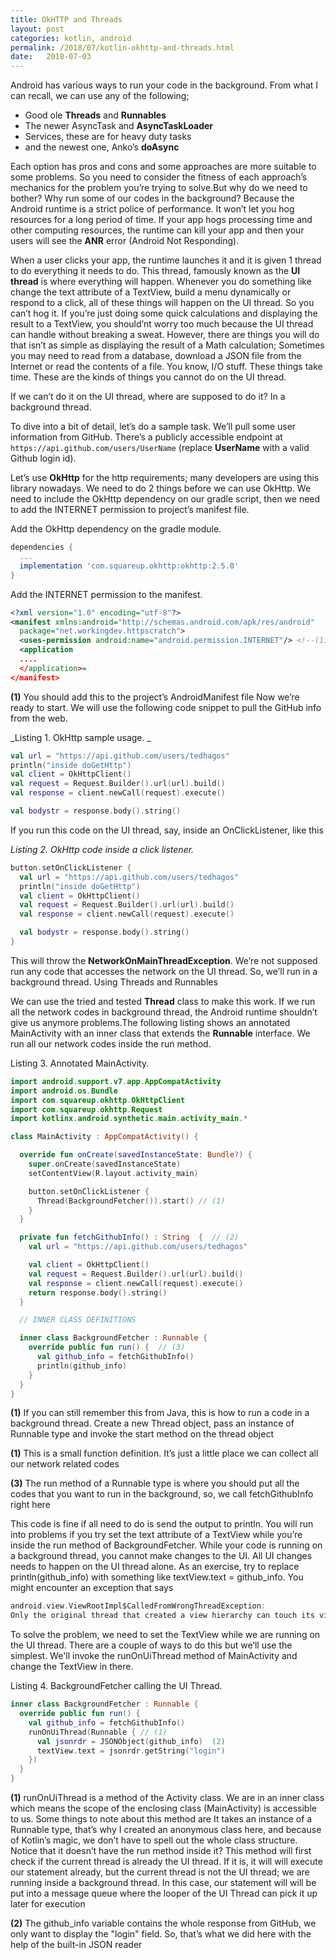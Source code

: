 ```yaml
---
title: OkHTTP and Threads
layout: post
categories: kotlin, android
permalink: /2018/07/kotlin-okhttp-and-threads.html
date:   2018-07-03 
---
```


Android has various ways to run your code in the background. From what I can recall, we can use any of the following;

* Good ole **Threads** and **Runnables**
* The newer AsyncTask and **AsyncTaskLoader**
* Services, these are for heavy duty tasks
* and the newest one, Anko’s **doAsync**

Each option has pros and cons and some approaches are more suitable to some problems. So you need to consider the fitness of each approach’s mechanics for the problem you’re trying to solve.But why do we need to bother? Why run some of our codes in the background? Because the Android runtime is a strict police of performance. It won’t let you hog resources for a long period of time. If your app hogs processing time and other computing resources, the runtime can kill your app and then your users will see the **ANR** error (Android Not Responding).

When a user clicks your app, the runtime launches it and it is given 1 thread to do everything it needs to do. This thread, famously known as the **UI thread** is where everything will happen. Whenever you do something like change the text attribute of a TextView, build a menu dynamically or respond to a click, all of these things will happen on the UI thread. So you can’t hog it. If you’re just doing some quick calculations and displaying the result to a TextView, you should’nt worry too much because the UI thread can handle without breaking a sweat. However, there are things you will do that isn’t as simple as displaying the result of a Math calculation; Sometimes you may need to read from a database, download a JSON file from the Internet or read the contents of a file. You know, I/O stuff. These things take time. These are the kinds of things you cannot do on the UI thread.


If we can’t do it on the UI thread, where are supposed to do it? In a background thread.


To dive into a bit of detail, let’s do a sample task. We’ll pull some user information from GitHub. There’s a publicly accessible endpoint at `https://api.github.com/users/UserName` (replace **UserName** with a valid Github login id).


Let’s use **OkHttp** for the http requirements; many developers are using this library nowadays.
We need to do 2 things before we can use OkHttp. We need to include the OkHttp dependency on our gradle script, then we need to add the INTERNET permission to project’s manifest file.

Add the OkHttp dependency on the gradle module. 

```gradle
dependencies {
  ...
  implementation 'com.squareup.okhttp:okhttp:2.5.0'
}
```

Add the INTERNET permission to the manifest. 

```xml
<?xml version="1.0" encoding="utf-8"?>
<manifest xmlns:android="http://schemas.android.com/apk/res/android"
  package="net.workingdev.httpscratch">
  <uses-permission android:name="android.permission.INTERNET"/> <!--(1)--> 
  <application
  ....
  </application>=
</manifest>
```

**(1)** You should add this to the project’s AndroidManifest file
Now we’re ready to start. We will use the following code snippet to pull the GitHub info from the web.

_Listing 1. OkHttp sample usage. _
```kotlin
val url = "https://api.github.com/users/tedhagos"
println("inside doGetHttp")
val client = OkHttpClient()
val request = Request.Builder().url(url).build()
val response = client.newCall(request).execute()

val bodystr = response.body().string()
```

If you run this code on the UI thread, say, inside an OnClickListener, like this

_Listing 2. OkHttp code inside a click listener._ 
```kotlin
button.setOnClickListener {
  val url = "https://api.github.com/users/tedhagos"
  println("inside doGetHttp")
  val client = OkHttpClient()
  val request = Request.Builder().url(url).build()
  val response = client.newCall(request).execute()

  val bodystr = response.body().string()
}
```

This will throw the **NetworkOnMainThreadException**. We’re not supposed run any code that accesses the network on the UI thread. So, we’ll run in a background thread.
Using Threads and Runnables

We can use the tried and tested **Thread** class to make this work. If we run all the network codes in background thread, the Android runtime shouldn’t give us anymore problems.The following listing shows an annotated MainActivity with an inner class that extends the **Runnable** interface. We run all our network codes inside the run method.

Listing 3. Annotated MainActivity.
```kotlin  
import android.support.v7.app.AppCompatActivity
import android.os.Bundle
import com.squareup.okhttp.OkHttpClient
import com.squareup.okhttp.Request
import kotlinx.android.synthetic.main.activity_main.*

class MainActivity : AppCompatActivity() {

  override fun onCreate(savedInstanceState: Bundle?) {
    super.onCreate(savedInstanceState)
    setContentView(R.layout.activity_main)

    button.setOnClickListener {
      Thread(BackgroundFetcher()).start() // (1)
    }
  }

  private fun fetchGithubInfo() : String  {  // (2)
    val url = "https://api.github.com/users/tedhagos"

    val client = OkHttpClient()
    val request = Request.Builder().url(url).build()
    val response = client.newCall(request).execute()
    return response.body().string()
  }

  // INNER CLASS DEFINITIONS

  inner class BackgroundFetcher : Runnable {
    override public fun run() {  // (3)
      val github_info = fetchGithubInfo()
      println(github_info)
    }
  }
}
```

**(1)** If you can still remember this from Java, this is how to run a code in a background thread. Create a new Thread object, pass an instance of Runnable type and invoke the start method on the thread object

**(1)** This is a small function definition. It’s just a little place we can collect all our network related codes

**(3)** The run method of a Runnable type is where you should put all the codes that you want to run in the background, so, we call fetchGithubInfo right here

This code is fine if all need to do is send the output to println. You will run into problems if you try set the text attribute of a TextView while you’re inside the run method of BackgroundFetcher. While your code is running on a background thread, you cannot make changes to the UI. All UI changes needs to happen on the UI thread alone. As an exercise, try to replace println(github_info) with something like textView.text = github_info. You might encounter an exception that says

```kotlin
android.view.ViewRootImpl$CalledFromWrongThreadException:
Only the original thread that created a view hierarchy can touch its views
```

To solve the problem, we need to set the TextView while we are running on the UI thread. There are a couple of ways to do this but we’ll use the simplest. We'll invoke the runOnUiThread method of MainActivity and change the TextView in there.

Listing 4. BackgroundFetcher calling the UI Thread.  
```kotlin
inner class BackgroundFetcher : Runnable {
  override public fun run() {
    val github_info = fetchGithubInfo()
    runOnUiThread(Runnable { // (1)
      val jsonrdr = JSONObject(github_info)  (2)
      textView.text = jsonrdr.getString("login")
    })
  }
}
```
**(1)** runOnUiThread is a method of the Activity class. We are in an inner class which means the scope of the enclosing class (MainActivity) is accessible to us. Some things to note about this method are
It takes an instance of a Runnable type, that’s why I created an anonymous class here, and because of Kotlin’s magic, we don’t have to spell out the whole class structure. Notice that it doesn’t have the run method inside it?
This method will first check if the current thread is already the UI thread. If it is, it will will execute our statement already, but the current thread is not the UI thread; we are running inside a background thread. In this case, our statement will will be put into a message queue where the looper of the UI Thread can pick it up later for execution

**(2)** The github_info variable contains the whole response from GitHub, we only want to display the "login" field. So, that’s what we did here with the help of the built-in JSON reader


 